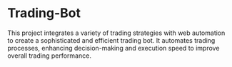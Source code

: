 # Trading-Bot
This project integrates a variety of trading strategies with web automation to create a sophisticated and efficient trading bot. It automates trading processes, enhancing decision-making and execution speed to improve overall trading performance.
